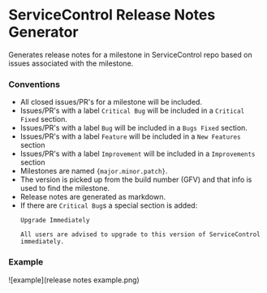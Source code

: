 

# ServiceControl Release Notes Generator

Generates release notes for a milestone in ServiceControl repo based on issues associated with the milestone.

### Conventions

* All closed issues/PR's for a milestone will be included.
* Issues/PR's with a label `Critical Bug` will be included in a `Critical Fixed` section.
* Issues/PR's with a label `Bug` will be included in a `Bugs Fixed` section.
* Issues/PR's with a label `Feature` will be included in a `New Features` section
* Issues/PR's with a label `Improvement` will be included in a `Improvements` section
* Milestones are named `{major.minor.patch}`.
* The version is picked up from the build number (GFV) and that info is used to find the milestone.
* Release notes are generated as markdown.
* If there are `Critical Bug`s a special section is added:
  ```
  Upgrade Immediately

  All users are advised to upgrade to this version of ServiceControl immediately.
  ```

### Example

![example](release notes example.png)

